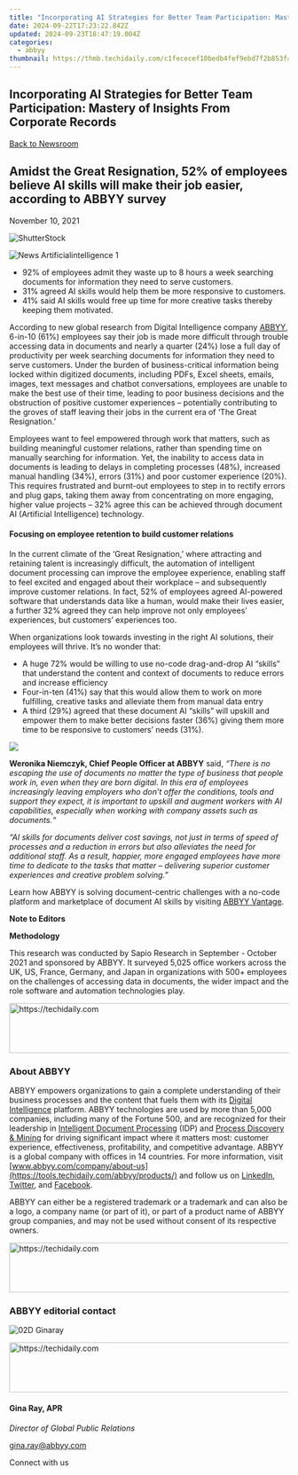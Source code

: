 ```yaml
---
title: "Incorporating AI Strategies for Better Team Participation: Mastery of Insights From Corporate Records"
date: 2024-09-22T17:23:22.842Z
updated: 2024-09-23T18:47:19.004Z
categories:
  - abbyy
thumbnail: https://thmb.techidaily.com/c1fececef10bedb4fef9ebd7f2b853faa68d2a84ac1f20b42c3b2db4cf801728.png
---
```


## Incorporating AI Strategies for Better Team Participation: Mastery of Insights From Corporate Records

[Back to Newsroom](https://tools.techidaily.com/abbyy/products/)

## Amidst the Great Resignation, 52% of employees believe AI skills will make their job easier, according to ABBYY survey

November 10, 2021

![ShutterStock](https://content.abbyy.com/-/media/project/abbyy/abbyy/branchtemplates/shutterstock_1272462163_1296-x-729.jpg?h=729&iar=0&w=1296)

![News Artificialintelligence 1](https://static5.abbyy.com/abbyycommedia/33482/news-artificialintelligence-1.jpg) 

* 92% of employees admit they waste up to 8 hours a week searching documents for information they need to serve customers.
* 31% agreed AI skills would help them be more responsive to customers.
* 41% said AI skills would free up time for more creative tasks thereby keeping them motivated.

According to new global research from Digital Intelligence company [ABBYY](https://tools.techidaily.com/abbyy/products/), 6-in-10 (61%) employees say their job is made more difficult through trouble accessing data in documents and nearly a quarter (24%) lose a full day of productivity per week searching documents for information they need to serve customers. Under the burden of business-critical information being locked within digitized documents, including PDFs, Excel sheets, emails, images, text messages and chatbot conversations, employees are unable to make the best use of their time, leading to poor business decisions and the obstruction of positive customer experiences – potentially contributing to the groves of staff leaving their jobs in the current era of ‘The Great Resignation.’

Employees want to feel empowered through work that matters, such as building meaningful customer relations, rather than spending time on manually searching for information. Yet, the inability to access data in documents is leading to delays in completing processes (48%), increased manual handling (34%), errors (31%) and poor customer experience (20%). This requires frustrated and burnt-out employees to step in to rectify errors and plug gaps, taking them away from concentrating on more engaging, higher value projects – 32% agree this can be achieved through document AI (Artificial Intelligence) technology.

#### Focusing on employee retention to build customer relations

In the current climate of the ‘Great Resignation,’ where attracting and retaining talent is increasingly difficult, the automation of intelligent document processing can improve the employee experience, enabling staff to feel excited and engaged about their workplace – and subsequently improve customer relations. In fact, 52% of employees agreed AI-powered software that understands data like a human, would make their lives easier, a further 32% agreed they can help improve not only employees’ experiences, but customers’ experiences too.

When organizations look towards investing in the right AI solutions, their employees will thrive. It’s no wonder that:

* A huge 72% would be willing to use no-code drag-and-drop AI “skills” that understand the content and context of documents to reduce errors and increase efficiency
* Four-in-ten (41%) say that this would allow them to work on more fulfilling, creative tasks and alleviate them from manual data entry
* A third (29%) agreed that these document AI “skills” will upskill and empower them to make better decisions faster (36%) giving them more time to be responsive to customers’ needs (31%).

![](https://static1.abbyy.com/abbyycommedia/34734/infographics-en.jpg?width=1174&height=616)

**Weronika Niemczyk, Chief People Officer at ABBYY** said, _“There is no escaping the use of documents no matter the type of business that people work in, even when they are born digital. In this era of employees increasingly leaving employers who don’t offer the conditions, tools and support they expect, it is important to upskill and augment workers with AI capabilities, especially when working with company assets such as documents.“_

_“AI skills for documents deliver cost savings, not just in terms of speed of processes and a reduction in errors but also alleviates the need for additional staff. As a result, happier, more engaged employees have more time to dedicate to the tasks that matter – delivering superior customer experiences and creative problem solving.”_

Learn how ABBYY is solving document-centric challenges with a no-code platform and marketplace of document AI skills by visiting [ABBYY Vantage](https://tools.techidaily.com/abbyy/products/).

**Note to Editors**

**Methodology**

This research was conducted by Sapio Research in September - October 2021 and sponsored by ABBYY. It surveyed 5,025 office workers across the UK, US, France, Germany, and Japan in organizations with 500+ employees on the challenges of accessing data in documents, the wider impact and the role software and automation technologies play.

<!-- affiliate ads begin -->
<a href="https://appsumo.8odi.net/c/5597632/2037345/7443" target="_top" id="2037345">
  <img src="//a.impactradius-go.com/display-ad/7443-2037345" border="0" alt="https://techidaily.com" width="728" height="90"/>
</a>
<img height="0" width="0" src="https://appsumo.8odi.net/i/5597632/2037345/7443" style="position:absolute;visibility:hidden;" border="0" />
<!-- affiliate ads end -->

### About ABBYY

ABBYY empowers organizations to gain a complete understanding of their business processes and the content that fuels them with its [Digital Intelligence](https://tools.techidaily.com/abbyy/products/) platform. ABBYY technologies are used by more than 5,000 companies, including many of the Fortune 500, and are recognized for their leadership in [Intelligent Document Processing](https://tools.techidaily.com/abbyy/products/) (IDP) and [Process Discovery & Mining](https://tools.techidaily.com/abbyy/products/) for driving significant impact where it matters most: customer experience, effectiveness, profitability, and competitive advantage. ABBYY is a global company with offices in 14 countries. For more information, visit [www.abbyy.com/company/about-us](https://tools.techidaily.com/abbyy/products/) and follow us on [LinkedIn](https://www.linkedin.com/company/abbyy/ "ABBYY - LinkedIn"), [Twitter](https://twitter.com/abbyy%5Fsoftware "ABBYY - Twitter"), and [Facebook](https://www.facebook.com/ABBYYsoft "ABBYY - Facebook").

ABBYY can either be a registered trademark or a trademark and can also be a logo, a company name (or part of it), or part of a product name of ABBYY group companies, and may not be used without consent of its respective owners.

<!-- affiliate ads begin -->
<a href="https://aidotcom.pxf.io/c/5597632/2134499/19576" target="_top" id="2134499">
  <img src="//a.impactradius-go.com/display-ad/19576-2134499" border="0" alt="https://techidaily.com" width="600" height="90"/>
</a>
<img height="0" width="0" src="https://aidotcom.pxf.io/i/5597632/2134499/19576" style="position:absolute;visibility:hidden;" border="0" />
<!-- affiliate ads end -->

### ABBYY editorial contact

![02D Ginaray](https://static2.abbyy.com/abbyycommedia/23662/02d-ginaray.png)

<!-- affiliate ads begin -->
<a href="https://united.elfm.net/c/5597632/2139563/4704" target="_top" id="2139563">
  <img src="//a.impactradius-go.com/display-ad/4704-2139563" border="0" alt="https://techidaily.com" width="728" height="90"/>
</a>
<img height="0" width="0" src="https://united.elfm.net/i/5597632/2139563/4704" style="position:absolute;visibility:hidden;" border="0" />
<!-- affiliate ads end -->

#### Gina Ray, APR

_Director of Global Public Relations_

[gina.ray@abbyy.com](https://tools.techidaily.com/abbyy/products/)

Connect with us

<ins class="adsbygoogle"
     style="display:block"
     data-ad-format="autorelaxed"
     data-ad-client="ca-pub-7571918770474297"
     data-ad-slot="1223367746"></ins>

<ins class="adsbygoogle"
     style="display:block"
     data-ad-client="ca-pub-7571918770474297"
     data-ad-slot="8358498916"
     data-ad-format="auto"
     data-full-width-responsive="true"></ins>



